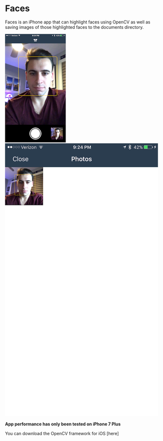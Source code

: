 # **Faces**

Faces is an iPhone app that can highlight faces using OpenCV as well as saving images of those highlighted faces to the documents directory.

![Screenshot1](Images/image1.PNG)
![Screenshot1](Images/image2.PNG)

**App performance has only been tested on iPhone 7 Plus**

You can download the OpenCV framework for iOS [here]
